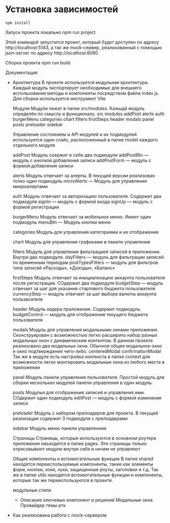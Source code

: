 # Установка зависимостей
````
npm install
````
Запуск проекта локально
npm run project

Этой командой запустится проект, который будет доступен по адресу http://localhost:5143, а так же mock-сервер, реализованный с помощью json-server по адресу http://localhost:8080

Сборка проекта
npm run build

Документация

- Архитектура
    В проекте используется модульная архитектура. Каждый модуль экспортирует необходимые для внешнего использования методы и компоненты посредством файла index.js. Для сборки используется инструмент Vite

    Модули
    Модули лежат в папке src/modules. Кажыдй модуль определён по смыслу и функционалу.
    src
        modules
            addPost
            alerts
            auth
            burgerMenu
            categories
            chart
            filters
            firstSteps
            header
            modals
            panel
            posts
            preloader
            sidebar

    Управление состоянием и API модулей и их подмодулей используется один слайс, расположенный в папке model каждого отдельного модуля

    addPost
        Модуль соержит в себе два подмодуля
        addPostBtn — модуль с кнопкой добавления записи
        addPostForm — модуль с формой добавления записи

    alerts
        Модуль отвечает за алерты. В текущей версии реализован толко один подмодуль
        microAlerts — Модуль для управления микроалертами

    auth
        Модуль отвечает за авторизацию пользователя. Содержит два подмодуля
        signIn — модуль с формой входа
        signUp — модуль с формой регистрации

    burgerMenu
        Модуль отвечает за мобильное меню. Имеет один подмодуль
        menuBtn — Модуль кнопки меню

    categories
        Модуль для управления категориями и их отображения

    chart
        Модуль для управления графиками в панеле управления

    filters
        Модуль для управления фильтрацией записей в приложении. Внутри два подмодуля.
        dayFilters — модуль для фильтрации записей по временным периодам
        postTypesFilters — модуль для фильтров типа записей «Расходы», «Доходы», «Баланс»

    firstSteps
        Модуль отвечает за инициализацию аккаунта пользователя после регистрации. СОдержит два подмодуля
        budgetStep — модуль отвечает за шаг для указания стартового бюджета пользователя
        currencyStep — модуль отвечает за шаг выбора валюты аккаунта пользвоателя

    header
        Модуль хедера приложения. Содержит подмодуль
        budgetControl — модуль для отображения текущего бюджета пользователя

    modals
        Модуль для управления модальными окнами приложения. Сконструирован с возможностью легко расширить набор разных модальных окон с динамическим контентом. В данном проекте реализовано два модальных окна. Обычное общее модальное окно и окно подтверждения чего-либо.
        centeredModal
        confirmationModal
        Так же в модуле есть настройка контекста в папке context для возможности легко монтировать модальные окна из любого места в приложении
        
    panel
        Модуль панели управления пользователя. Простой модуль для сборки нескольких модулей панели управления в один модуль.

    posts
        Модулья для отображения записей и управления ими. СОдержит один подмодуль
        editPost — модуль с формой изменения записи

    preloader
        Модуль с набором прелоадеров для проекта. В текущей реализации содержит 3 подмодуля с прелоадерами

    sidebar
        Модуль меню панели управленния

    Страницы
    Страницы, которые используются в основном роутере приложения наъходятся в папке pages. Эти страницы только отрисовывают модули внутри себя и ничем не управляют

    Общие компоненты и вспомогательные функции
    В папке shared находятся переиспользуемые компоненты, такие как элементы форм, кнопки, хоки, хуки, защищенные роуты, заголовки и т.д. Так же в папке utils находятся вспомогательные функции и компоненты, которые так же переиспользуются в проекте.


    
    модульные стили

    - Описание ключевых компонент и решений
    Модальные окна
    Провайдер темы
    ртк
- Как реализована работа с mock-сервером
